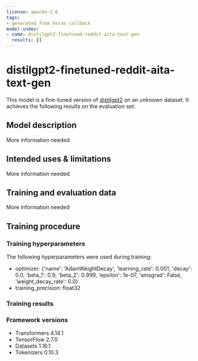 ```yaml
---
license: apache-2.0
tags:
- generated_from_keras_callback
model-index:
- name: distilgpt2-finetuned-reddit-aita-text-gen
  results: []
---
```


<!-- This model card has been generated automatically according to the information Keras had access to. You should
probably proofread and complete it, then remove this comment. -->

# distilgpt2-finetuned-reddit-aita-text-gen

This model is a fine-tuned version of [distilgpt2](https://huggingface.co/distilgpt2) on an unknown dataset.
It achieves the following results on the evaluation set:


## Model description

More information needed

## Intended uses & limitations

More information needed

## Training and evaluation data

More information needed

## Training procedure

### Training hyperparameters

The following hyperparameters were used during training:
- optimizer: {'name': 'AdamWeightDecay', 'learning_rate': 0.001, 'decay': 0.0, 'beta_1': 0.9, 'beta_2': 0.999, 'epsilon': 1e-07, 'amsgrad': False, 'weight_decay_rate': 0.0}
- training_precision: float32

### Training results



### Framework versions

- Transformers 4.14.1
- TensorFlow 2.7.0
- Datasets 1.16.1
- Tokenizers 0.10.3
